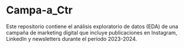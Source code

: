 # Campa-a_Ctr
Este repositorio contiene el análisis exploratorio de datos (EDA) de una campaña de marketing digital que incluye publicaciones en Instagram, LinkedIn y newsletters durante el período 2023-2024. 

